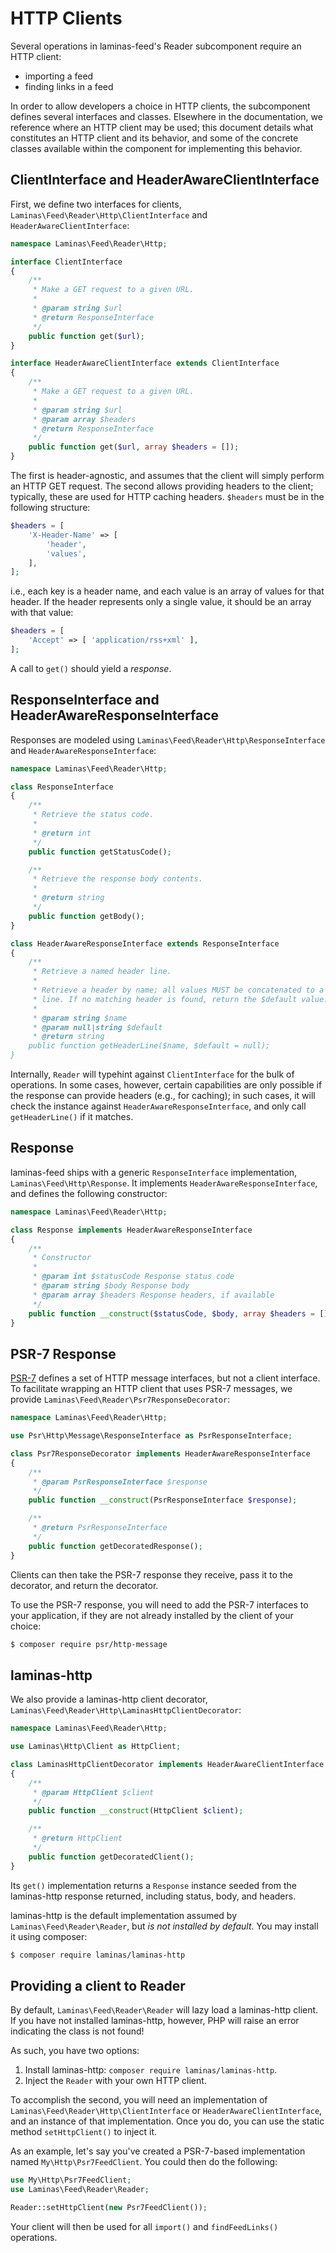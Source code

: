 # HTTP Clients

Several operations in laminas-feed's Reader subcomponent require an HTTP client:

- importing a feed
- finding links in a feed

In order to allow developers a choice in HTTP clients, the subcomponent defines
several interfaces and classes. Elsewhere in the documentation, we reference
where an HTTP client may be used; this document details what constitutes an HTTP
client and its behavior, and some of the concrete classes available within the
component for implementing this behavior.

## ClientInterface and HeaderAwareClientInterface

First, we define two interfaces for clients,
`Laminas\Feed\Reader\Http\ClientInterface` and `HeaderAwareClientInterface`:

```php
namespace Laminas\Feed\Reader\Http;

interface ClientInterface
{
    /**
     * Make a GET request to a given URL.
     *
     * @param string $url
     * @return ResponseInterface
     */
    public function get($url);
}

interface HeaderAwareClientInterface extends ClientInterface
{
    /**
     * Make a GET request to a given URL.
     *
     * @param string $url
     * @param array $headers
     * @return ResponseInterface
     */
    public function get($url, array $headers = []);
}
```

The first is header-agnostic, and assumes that the client will simply perform an
HTTP GET request. The second allows providing headers to the client; typically,
these are used for HTTP caching headers. `$headers` must be in the following
structure:

```php
$headers = [
    'X-Header-Name' => [
        'header',
        'values',
    ],
];
```

i.e., each key is a header name, and each value is an array of values for that
header. If the header represents only a single value, it should be an array with
that value:

```php
$headers = [
    'Accept' => [ 'application/rss+xml' ],
];
```

A call to `get()` should yield a *response*.

## ResponseInterface and HeaderAwareResponseInterface

Responses are modeled using `Laminas\Feed\Reader\Http\ResponseInterface` and
`HeaderAwareResponseInterface`:

```php
namespace Laminas\Feed\Reader\Http;

class ResponseInterface
{
    /**
     * Retrieve the status code.
     *
     * @return int
     */
    public function getStatusCode();

    /**
     * Retrieve the response body contents.
     *
     * @return string
     */
    public function getBody();
}

class HeaderAwareResponseInterface extends ResponseInterface
{
    /**
     * Retrieve a named header line.
     *
     * Retrieve a header by name; all values MUST be concatenated to a single
     * line. If no matching header is found, return the $default value.
     *
     * @param string $name
     * @param null|string $default
     * @return string
    public function getHeaderLine($name, $default = null);
}
```

Internally, `Reader` will typehint against `ClientInterface` for the bulk of
operations. In some cases, however, certain capabilities are only possible if
the response can provide headers (e.g., for caching); in such cases, it will
check the instance against `HeaderAwareResponseInterface`, and only call
`getHeaderLine()` if it matches.

## Response

laminas-feed ships with a generic `ResponseInterface` implementation,
`Laminas\Feed\Http\Response`. It implements `HeaderAwareResponseInterface`, and
defines the following constructor:

```php
namespace Laminas\Feed\Reader\Http;

class Response implements HeaderAwareResponseInterface
{
    /**
     * Constructor
     *
     * @param int $statusCode Response status code
     * @param string $body Response body
     * @param array $headers Response headers, if available
     */
    public function __construct($statusCode, $body, array $headers = []);
}
```

## PSR-7 Response

[PSR-7](http://www.php-fig.org/psr/psr-7/) defines a set of HTTP message
interfaces, but not a client interface. To facilitate wrapping an HTTP client
that uses PSR-7 messages, we provide `Laminas\Feed\Reader\Psr7ResponseDecorator`:

```php
namespace Laminas\Feed\Reader\Http;

use Psr\Http\Message\ResponseInterface as PsrResponseInterface;

class Psr7ResponseDecorator implements HeaderAwareResponseInterface
{
    /**
     * @param PsrResponseInterface $response
     */
    public function __construct(PsrResponseInterface $response);

    /**
     * @return PsrResponseInterface
     */
    public function getDecoratedResponse();
}
```

Clients can then take the PSR-7 response they receive, pass it to the decorator,
and return the decorator.

To use the PSR-7 response, you will need to add the PSR-7 interfaces to your
application, if they are not already installed by the client of your choice:

```bash
$ composer require psr/http-message
```

## laminas-http

We also provide a laminas-http client decorator,
`Laminas\Feed\Reader\Http\LaminasHttpClientDecorator`:

```php
namespace Laminas\Feed\Reader\Http;

use Laminas\Http\Client as HttpClient;

class LaminasHttpClientDecorator implements HeaderAwareClientInterface
{
    /**
     * @param HttpClient $client
     */
    public function __construct(HttpClient $client);

    /**
     * @return HttpClient
     */
    public function getDecoratedClient();
}
```

Its `get()` implementation returns a `Response` instance seeded from the
laminas-http response returned, including status, body, and headers.

laminas-http is the default implementation assumed by `Laminas\Feed\Reader\Reader`,
but *is not installed by default*. You may install it using composer:

```bash
$ composer require laminas/laminas-http
```

## Providing a client to Reader

By default, `Laminas\Feed\Reader\Reader` will lazy load a laminas-http client. If you
have not installed laminas-http, however, PHP will raise an error indicating the
class is not found!

As such, you have two options:

1. Install laminas-http: `composer require laminas/laminas-http`.
2. Inject the `Reader` with your own HTTP client.

To accomplish the second, you will need an implementation of
`Laminas\Feed\Reader\Http\ClientInterface` or `HeaderAwareClientInterface`, and an
instance of that implementation. Once you do, you can use the static method
`setHttpClient()` to inject it.

As an example, let's say you've created a PSR-7-based implementation named
`My\Http\Psr7FeedClient`. You could then do the following:

```php
use My\Http\Psr7FeedClient;
use Laminas\Feed\Reader\Reader;

Reader::setHttpClient(new Psr7FeedClient());
```

Your client will then be used for all `import()` and `findFeedLinks()`
operations.
